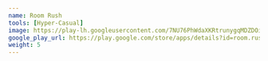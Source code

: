 ```yaml
---
name: Room Rush
tools: [Hyper-Casual]
image: https://play-lh.googleusercontent.com/7NU76PhWdaXKRtrunygqMDZDOiZjdPddmh0rRRVcZhU9NpWafq9Dz5jtGfOUwvPXGUw=w240-h480-rw
google_play_url: https://play.google.com/store/apps/details?id=room.rush.puzzle
weight: 5
---
```

